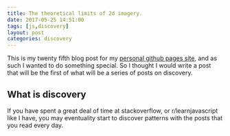 ```yaml
---
title: The theoretical limits of 2d imagery.
date: 2017-05-25 14:51:00
tags: [js,discovery]
layout: post
categories: discovery
---
```


This is my twenty fifth blog post for my [personal github pages site](https://dustinpfister.github.io/), and as such I wanted to do something special. So I thought I would write a post that will be the first of what will be a series of posts on discovery.

<!-- more -->

## What is discovery

If you have spent a great deal of time at stackoverflow, or r/learnjavascript like I have, you may eventuality start to discover patterns with the posts that you read every day.
